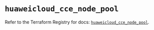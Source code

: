 # `huaweicloud_cce_node_pool`

Refer to the Terraform Registry for docs: [`huaweicloud_cce_node_pool`](https://registry.terraform.io/providers/huaweicloud/huaweicloud/1.71.1/docs/resources/cce_node_pool).
